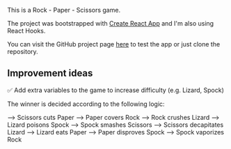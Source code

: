 This is a Rock - Paper - Scissors game.

The project was bootstrapped with [Create React App](https://github.com/facebook/create-react-app) and I'm also using React Hooks.

You can visit the GitHub project page [here](https://ioanacosmina.github.io/rock-paper-scissors/) to test the app or just clone the repository.

## Improvement ideas

✅ Add extra variables to the game to increase difficulty (e.g. Lizard, Spock)

The winner is decided according to the following logic:

--> Scissors cuts Paper
--> Paper covers Rock
--> Rock crushes Lizard
--> Lizard poisons Spock
--> Spock smashes Scissors
--> Scissors decapitates Lizard
--> Lizard eats Paper
--> Paper disproves Spock
--> Spock vaporizes Rock
